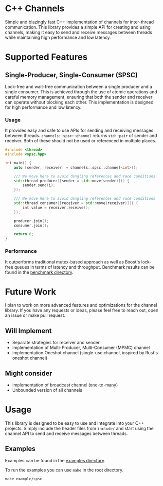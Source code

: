 # C++ Channels
Simple and blazingly fast C++ implementation of channels for inter-thread communication. This library provides a simple API for creating and using channels, making it easy to send and receive messages between threads while maintaining high performance and low latency.


# Supported Features

## Single-Producer, Single-Consumer (SPSC)
Lock-free and wait-free communication between a single producer and a single consumer. This is achieved through the use of atomic operations and careful memory management, ensuring that both the sender and receiver can operate without blocking each other. This implementation is designed for high performance and low latency. 

### Usage
It provides easy and safe to use APIs for sending and receiving messages between threads. `channels::spsc::channel` returns 
`std::pair` of sender and receiver. Both of these should not be used or referenced in multiple places.
```cpp
#include <thread>
#include <spsc.hpp>

int main() {
    auto [sender, receiver] = channels::spsc::channel<int>();

    /// We move here to avoid dangling references and race conditions
    std::thread producer([sender = std::move(sender)]() {
        sender.send(i);
    });

    /// We move here to avoid dangling references and race conditions
    std::thread consumer([receiver = std::move(receiver)]() {
        int value = receiver.receive();
    });

    producer.join();
    consumer.join();

    return 0;
}
```

### Performance
It outperforms traditional mutex-based approach as well as Boost's lock-free queues in terms of latency and throughput.
Benchmark results can be found in the [benchmark directory](./benchmark).

# Future Work
I plan to work on more advanced features and optimizations for the channel library. If you have any requests or ideas, please feel free to reach out, open an issue or make pull request.

## Will Implement
- Separate strategies for receiver and sender
- Implementation of Multi-Producer, Multi-Consumer (MPMC) channel
- Implementation Oneshot channel (single-use channel, inspired by Rust's oneshot channel)

## Might consider
- Implementation of broadcast channel (one-to-many)
- Unbounded version of all channels


# Usage
This library is designed to be easy to use and integrate into your C++ projects. Simply include the header files from `include/` and start using the channel API to send and receive messages between threads.

## Examples
Examples can be found in the [examples directory](./examples).

To run the examples you can use `make` in the root directory.
```
make example/spsc
```
